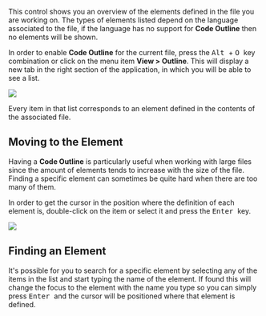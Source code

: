 This control shows you an overview of the elements defined in the file you are working on. The types of elements listed depend on the language associated to the file, if the language has no support for **Code Outline** then no elements will be shown.

In order to enable **Code Outline** for the current file, press the <kbd> Alt </kbd> + <kbd> O </kbd> key combination or click on the menu item **View > Outline**. This will display a new tab in the right section of the application, in which you will be able to see a list. 

<img src="file:///home/jfacorro/dev/clojure-lab/docs/screenshots/outline-open.png" />

Every item in that list corresponds to an element defined in the contents of the associated file.

## Moving to the Element

Having a **Code Outline** is particularly useful when working with large files since the amount of elements tends to increase with the size of the file. Finding a specific element can sometimes be quite hard when there are too many of them.

In order to get the cursor in the position where the definition of each element is, double-click on the item or select it and press the <kbd> Enter </kbd> key.

<img src="file:///home/jfacorro/dev/clojure-lab/docs/screenshots/outline-position.png" />

## Finding an Element

It's possible for you to search for a specific element by selecting any of the items in the list and start typing the name of the element. If found this will change the focus to the element with the name you type so you can simply press <kbd> Enter </kbd> and the cursor will be positioned where that element is defined.

